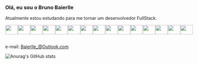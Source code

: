 
### Olá, eu sou o Bruno Baierlle 

Atualmente estou estudando para me tornar um desenvolvedor FullStack.

<div style="display: flex">
<img height="30" width="40" src="https://cdn.jsdelivr.net/gh/devicons/devicon/icons/apache/apache-original.svg" />

<img height="30" width="40" src="https://cdn.jsdelivr.net/gh/devicons/devicon/icons/mysql/mysql-original.svg" />

<img height="30" width="40" src="https://cdn.jsdelivr.net/gh/devicons/devicon/icons/wordpress/wordpress-plain.svg" />

<img height="30" width="40" src="https://cdn.jsdelivr.net/gh/devicons/devicon/icons/php/php-original.svg" />         



<img height="30" width="40" src="https://cdn.jsdelivr.net/gh/devicons/devicon/icons/rect/rect-original.svg" />

<img height="30" width="40" src="https://cdn.jsdelivr.net/gh/devicons/devicon/icons/javascript/javascript-original.svg" />

<img height="30" width="40" src="https://cdn.jsdelivr.net/gh/devicons/devicon/icons/jquery/jquery-original.svg" />

<img height="30" width="40" src="https://cdn.jsdelivr.net/gh/devicons/devicon/icons/nodejs/nodejs-original.svg" />

<img height="30" width="40" src="https://cdn.jsdelivr.net/gh/devicons/devicon/icons/react/react-original.svg" />

<img height="30" width="40" src="https://cdn.jsdelivr.net/gh/devicons/devicon/icons/threejs/threejs-original.svg" />


<img height="30" width="40" src="https://cdn.jsdelivr.net/gh/devicons/devicon/icons/html5/html5-original.svg" />

<img height="30" width="40" src="https://cdn.jsdelivr.net/gh/devicons/devicon/icons/babel/babel-original.svg" />

<img height="30" width="40" src="https://cdn.jsdelivr.net/gh/devicons/devicon/icons/bootstrap/bootstrap-original.svg" />

<img height="30" width="40" src="https://cdn.jsdelivr.net/gh/devicons/devicon/icons/css3/css3-original.svg" />



<img height="30" width="40" src="https://cdn.jsdelivr.net/gh/devicons/devicon/icons/cplusplus/cplusplus-original.svg" />
</div>  
                       
<br>
       
e-mail: Baierlle_@Outlook.com
  
  
![Anurag's GitHub stats](https://github-readme-stats.vercel.app/api?username=bbaierlle&show_icons=true&theme=radical)

